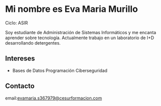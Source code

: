 # Mi nombre es Eva Maria Murillo

Ciclo: ASIR

Soy estudiante de Administración de Sistemas Informáticos y me encanta aprender sobre tecnología. Actualmente trabajo en un laboratorio de I+D desarrollando detergentes.

## Intereses
- Bases de Datos
Programación
 Ciberseguridad

## Contacto
 email:evamaria.s367979@cesurformacion.com
